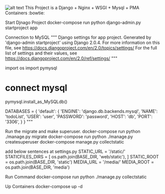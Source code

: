 ![alt text](https://raw.githubusercontent.com/Nekmo/cookiecutter-django-backend/master/images/logo.png)
This Project is a Django + Nginx + WSGI + Mysql + PMA Containers :bowtie:



Start Djnago Project
    docker-compose run python django-admin.py startproject app

Connection to MySQL
"""
Django settings for app project.
Generated by 'django-admin startproject' using Django 2.0.4.
For more information on this file, see
https://docs.djangoproject.com/en/2.0/topics/settings/
For the full list of settings and their values, see
https://docs.djangoproject.com/en/2.0/ref/settings/
"""

import os
import pymysql

# connect mysql
pymysql.install_as_MySQLdb()

DATABASES = {
    'default': {
        'ENGINE': 'django.db.backends.mysql',
        'NAME': 'todoList',
        'USER': 'user',
        'PASSWORD': 'password',
        'HOST': 'db',
        'PORT': '3306',
    }
}
"""

Run the migrate and make superuser.
    docker-compose run python ./manage.py migrate
    docker-compose run python ./manage.py createsuperuser
    docker-compose manage.py collectstatic


add below sentences at settings.py
    STATIC_URL = '/static/'
    STATICFILES_DIRS = [
    os.path.join(BASE_DIR, 'web/static'),
    ]
    STATIC_ROOT =  os.path.join(BASE_DIR, 'static')
    MEDIA_URL = '/media/'
    MEDIA_ROOT = os.path.join(BASE_DIR, 'media')

Run Command
    docker-compose run python ./manage.py collectstatic

Up Containers
    docker-compose up -d
